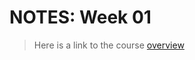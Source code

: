 # NOTES: Week 01

> Here is a link to the course [overview](https://github.com/benbrastmckie/ModalHistory)

